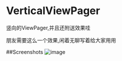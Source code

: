 # VerticalViewPager
竖向的ViewPager,并且还附送效果哇

朋友需要这么一个效果,闲着无聊写着给大家用用

##Screenshots
![image](https://raw.githubusercontent.com/MrWebket/VerticalViewPager/master/screenshoot/movie.gif)

